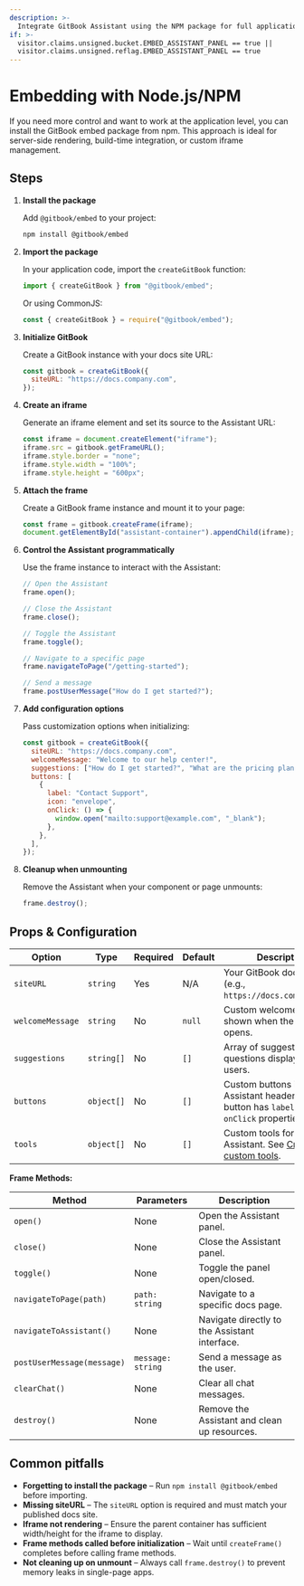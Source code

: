 ```yaml
---
description: >-
  Integrate GitBook Assistant using the NPM package for full application-level control
if: >-
  visitor.claims.unsigned.bucket.EMBED_ASSISTANT_PANEL == true ||
  visitor.claims.unsigned.reflag.EMBED_ASSISTANT_PANEL == true
---
```


# Embedding with Node.js/NPM

If you need more control and want to work at the application level, you can install the GitBook embed package from npm. This approach is ideal for server-side rendering, build-time integration, or custom iframe management.

## Steps

1. **Install the package**

   Add `@gitbook/embed` to your project:

   ```bash
   npm install @gitbook/embed
   ```

2. **Import the package**

   In your application code, import the `createGitBook` function:

   ```javascript
   import { createGitBook } from "@gitbook/embed";
   ```

   Or using CommonJS:

   ```javascript
   const { createGitBook } = require("@gitbook/embed");
   ```

3. **Initialize GitBook**

   Create a GitBook instance with your docs site URL:

   ```javascript
   const gitbook = createGitBook({
     siteURL: "https://docs.company.com",
   });
   ```

4. **Create an iframe**

   Generate an iframe element and set its source to the Assistant URL:

   ```javascript
   const iframe = document.createElement("iframe");
   iframe.src = gitbook.getFrameURL();
   iframe.style.border = "none";
   iframe.style.width = "100%";
   iframe.style.height = "600px";
   ```

5. **Attach the frame**

   Create a GitBook frame instance and mount it to your page:

   ```javascript
   const frame = gitbook.createFrame(iframe);
   document.getElementById("assistant-container").appendChild(iframe);
   ```

6. **Control the Assistant programmatically**

   Use the frame instance to interact with the Assistant:

   ```javascript
   // Open the Assistant
   frame.open();

   // Close the Assistant
   frame.close();

   // Toggle the Assistant
   frame.toggle();

   // Navigate to a specific page
   frame.navigateToPage("/getting-started");

   // Send a message
   frame.postUserMessage("How do I get started?");
   ```

7. **Add configuration options**

   Pass customization options when initializing:

   ```javascript
   const gitbook = createGitBook({
     siteURL: "https://docs.company.com",
     welcomeMessage: "Welcome to our help center!",
     suggestions: ["How do I get started?", "What are the pricing plans?"],
     buttons: [
       {
         label: "Contact Support",
         icon: "envelope",
         onClick: () => {
           window.open("mailto:support@example.com", "_blank");
         },
       },
     ],
   });
   ```

8. **Cleanup when unmounting**

   Remove the Assistant when your component or page unmounts:

   ```javascript
   frame.destroy();
   ```

## Props & Configuration

| Option           | Type       | Required | Default | Description                                                                                             |
| ---------------- | ---------- | -------- | ------- | ------------------------------------------------------------------------------------------------------- |
| `siteURL`        | `string`   | Yes      | N/A     | Your GitBook docs site URL (e.g., `https://docs.company.com`).                                          |
| `welcomeMessage` | `string`   | No       | `null`  | Custom welcome message shown when the Assistant opens.                                                  |
| `suggestions`    | `string[]` | No       | `[]`    | Array of suggested questions displayed to users.                                                        |
| `buttons`        | `object[]` | No       | `[]`    | Custom buttons in the Assistant header. Each button has `label`, `icon`, and `onClick` properties.      |
| `tools`          | `object[]` | No       | `[]`    | Custom tools for the Assistant. See [Creating custom tools](../configuration/creating-custom-tools.md). |

**Frame Methods:**

| Method                     | Parameters        | Description                                   |
| -------------------------- | ----------------- | --------------------------------------------- |
| `open()`                   | None              | Open the Assistant panel.                     |
| `close()`                  | None              | Close the Assistant panel.                    |
| `toggle()`                 | None              | Toggle the panel open/closed.                 |
| `navigateToPage(path)`     | `path: string`    | Navigate to a specific docs page.             |
| `navigateToAssistant()`    | None              | Navigate directly to the Assistant interface. |
| `postUserMessage(message)` | `message: string` | Send a message as the user.                   |
| `clearChat()`              | None              | Clear all chat messages.                      |
| `destroy()`                | None              | Remove the Assistant and clean up resources.  |

## Common pitfalls

- **Forgetting to install the package** – Run `npm install @gitbook/embed` before importing.
- **Missing siteURL** – The `siteURL` option is required and must match your published docs site.
- **Iframe not rendering** – Ensure the parent container has sufficient width/height for the iframe to display.
- **Frame methods called before initialization** – Wait until `createFrame()` completes before calling frame methods.
- **Not cleaning up on unmount** – Always call `frame.destroy()` to prevent memory leaks in single-page apps.
